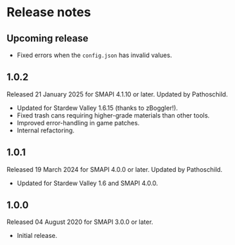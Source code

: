﻿# Release notes
## Upcoming release
- Fixed errors when the `config.json` has invalid values.

## 1.0.2
Released 21 January 2025 for SMAPI 4.1.10 or later. Updated by Pathoschild.

- Updated for Stardew Valley 1.6.15 (thanks to zBoggler!).
- Fixed trash cans requiring higher-grade materials than other tools.
- Improved error-handling in game patches.
- Internal refactoring.

## 1.0.1
Released 19 March 2024 for SMAPI 4.0.0 or later. Updated by Pathoschild.

- Updated for Stardew Valley 1.6 and SMAPI 4.0.0.

## 1.0.0
Released 04 August 2020 for SMAPI 3.0.0 or later.

- Initial release.
